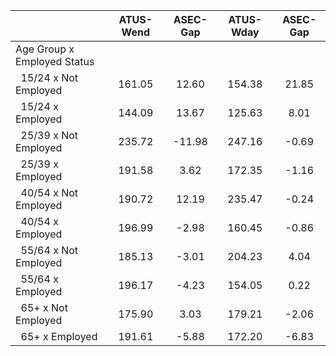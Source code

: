 
|                      |    ATUS-Wend |     ASEC-Gap |    ATUS-Wday |     ASEC-Gap |
| -------------------- | :----------: | :----------: | :----------: | :----------: |
| Age Group x Employed Status |              |              |              |              |
| &nbsp;&nbsp;15/24 x Not Employed |       161.05 |        12.60 |       154.38 |        21.85 |
| &nbsp;&nbsp;15/24 x Employed |       144.09 |        13.67 |       125.63 |         8.01 |
| &nbsp;&nbsp;25/39 x Not Employed |       235.72 |       -11.98 |       247.16 |        -0.69 |
| &nbsp;&nbsp;25/39 x Employed |       191.58 |         3.62 |       172.35 |        -1.16 |
| &nbsp;&nbsp;40/54 x Not Employed |       190.72 |        12.19 |       235.47 |        -0.24 |
| &nbsp;&nbsp;40/54 x Employed |       196.99 |        -2.98 |       160.45 |        -0.86 |
| &nbsp;&nbsp;55/64 x Not Employed |       185.13 |        -3.01 |       204.23 |         4.04 |
| &nbsp;&nbsp;55/64 x Employed |       196.17 |        -4.23 |       154.05 |         0.22 |
| &nbsp;&nbsp;65+ x Not Employed |       175.90 |         3.03 |       179.21 |        -2.06 |
| &nbsp;&nbsp;65+ x Employed |       191.61 |        -5.88 |       172.20 |        -6.83 |

